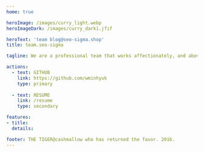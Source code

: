 ```yaml
---
home: true

heroImage: /images/curry_light.webp
heroImageDark: /images/curry_dark1.jfif

heroText: 'team blog@seo-sigma.shop'
title: team.seo-sigma

tagline: We are a professional team that works affectionately, and above all, grows with our colleagues.

actions:
  - text: GITHUB
    link: https://github.com/wminhyuk
    type: primary
  
  - text: RESUME
    link: /resume
    type: secondary

features:
- title:
  details:

footer: THE TIGER@cashmallow who has returned the favor. 2016.
---
```

